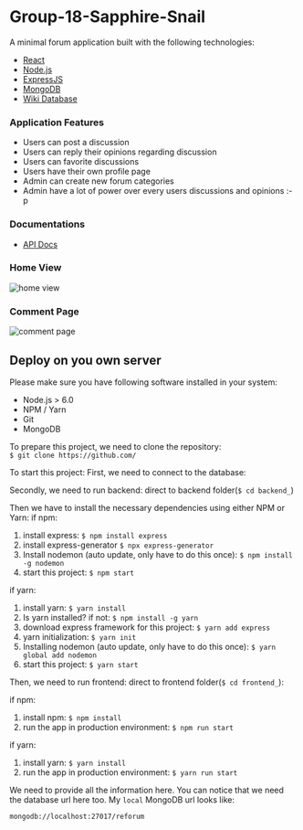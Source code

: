 # Group-18-Sapphire-Snail

A minimal forum application built with the following technologies:
* [React](https://facebook.github.io/react/)
* [Node.js](https://nodejs.org/)
* [ExpressJS](https://expressjs.com/)
* [MongoDB](https://www.mongodb.com/)
* [Wiki Database](    )

### Application Features
* Users can post a discussion
* Users can reply their opinions regarding discussion
* Users can favorite discussions
* Users have their own profile page
* Admin can create new forum categories
* Admin have a lot of power over every users discussions and opinions :-p

### Documentations
* [API Docs]()

### Home View
![home view]()

### Comment Page
![comment page]()

## Deploy on you own server

Please make sure you have following software installed in your system:
* Node.js > 6.0
* NPM / Yarn
* Git
* MongoDB

To prepare this project, we need to clone the repository:<br>
`$ git clone https://github.com/`

To start this project:
First, we need to connect to the database:

Secondly, we need to run backend:
direct to backend folder(`$ cd backend_`)

Then we have to install the necessary dependencies using either NPM or Yarn:
if npm:
1. install express:
`$ npm install express`
2. install express-generator
`$ npx express-generator`
3. Install nodemon (auto update, only have to do this once):
`$ npm install -g nodemon`
4. start this project:
`$ npm start`

if yarn:
1. install yarn:
`$ yarn install`
2. Is yarn installed? if not:
`$ npm install -g yarn`
3. download express framework for this project:
`$ yarn add express`
4. yarn initialization:
`$ yarn init`
5. Installing nodemon (auto update, only have to do this once):
`$ yarn global add nodemon`
6. start this project:
`$ yarn start`

Then, we need to run frontend:
direct to frontend folder(`$ cd frontend_`):

if npm:
1. install npm:
`$ npm install`
2. run the app in production environment:
`$ npm run start`

if yarn:
1. install yarn:
`$ yarn install`
2. run the app in production environment:
`$ yarn run start`


We need to provide all the information here. You can notice that we need the database url here too. My `local` MongoDB url looks like:
```
mongodb://localhost:27017/reforum
```
